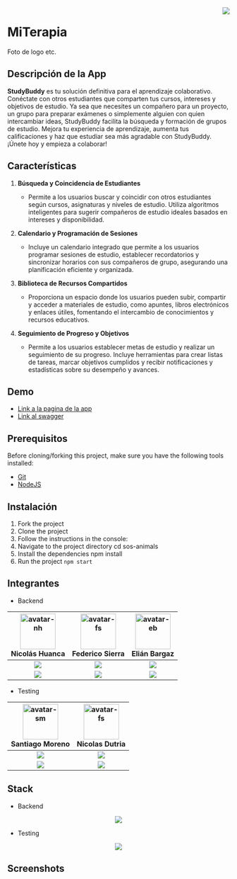 <img align="right" src="https://visitor-badge.laobi.icu/badge?page_id=Elibar19.s15-19-t-java-react-personal" />


# MiTerapia

Foto de logo etc.


## Descripción de la App

__StudyBuddy__ es tu solución definitiva para el aprendizaje colaborativo.
Conéctate con otros estudiantes que comparten tus cursos, intereses y objetivos de estudio.
Ya sea que necesites un compañero para un proyecto, un grupo para preparar exámenes o
simplemente alguien con quien intercambiar ideas, StudyBuddy facilita la búsqueda y
formación de grupos de estudio. Mejora tu experiencia de aprendizaje, aumenta
tus calificaciones y haz que estudiar sea más agradable con StudyBuddy.
¡Únete hoy y empieza a colaborar!


## Características

1. **Búsqueda y Coincidencia de Estudiantes**
   - Permite a los usuarios buscar y coincidir con otros estudiantes según cursos, asignaturas y niveles de estudio. Utiliza algoritmos inteligentes para sugerir compañeros de estudio ideales basados en intereses y disponibilidad.

2. **Calendario y Programación de Sesiones**
   - Incluye un calendario integrado que permite a los usuarios programar sesiones de estudio, establecer recordatorios y sincronizar horarios con sus compañeros de grupo, asegurando una planificación eficiente y organizada.

3. **Biblioteca de Recursos Compartidos**
   - Proporciona un espacio donde los usuarios pueden subir, compartir y acceder a materiales de estudio, como apuntes, libros electrónicos y enlaces útiles, fomentando el intercambio de conocimientos y recursos educativos.

4. **Seguimiento de Progreso y Objetivos**
   - Permite a los usuarios establecer metas de estudio y realizar un seguimiento de su progreso. Incluye herramientas para crear listas de tareas, marcar objetivos cumplidos y recibir notificaciones y estadísticas sobre su desempeño y avances.


## Demo

- [Link a la pagina de la app](https://www.google.com)
- [Link al swagger](https://www.google.com)


## Prerequisitos

Before cloning/forking this project, make sure you have the following tools installed:

- [Git](https://git-scm.com/downloads "Git Download Page")
- [NodeJS](https://nodejs.org/en/download/ "NodeJs Download Page")


## Instalación

1. Fork the project
2. Clone the project
3. Follow the instructions in the console:
4. Navigate to the project directory cd sos-animals
5. Install the dependencies npm install
6. Run the project `npm start`


## Integrantes

- Backend

|                           <img src="https://avatars.githubusercontent.com/u/91564340?v=4" title="avatar-nh" width="80" height="80"><br/>Nicolás Huanca                           |                               <img src="https://avatars.githubusercontent.com/u/111662767?v=4" title="avatar-fs" width="80" height="80"><br/>Federico Sierra                                |                                 <img src="https://avatars.githubusercontent.com/u/122175106?v=4" title="avatar-eb" width="80" height="80"><br/>Elián Bargaz                                 |
|:--------------------------------------------------------------------------------------------------------------------------------------------------------------------------------:|:-------------------------------------------------------------------------------------------------------------------------------------------------------------------------------------------:|:-------------------------------------------------------------------------------------------------------------------------------------------------------------------------------------------:|
| <a href="https://www.linkedin.com/in/nicolas-huanca/"><img src="https://img.shields.io/badge/linkedin%20-%230077B5.svg?&style=for-the-badge&logo=linkedin&logoColor=white"/></a> | <a href="https://www.linkedin.com/in/federico-sierra-516030235/"><img src="https://img.shields.io/badge/linkedin%20-%230077B5.svg?&style=for-the-badge&logo=linkedin&logoColor=white"/></a> | <a href="https://www.linkedin.com/in/federico-sierra-516030235/"><img src="https://img.shields.io/badge/linkedin%20-%230077B5.svg?&style=for-the-badge&logo=linkedin&logoColor=white"/></a> | 
|          <a href="https://github.com/nicolas2289h/"><img src="https://img.shields.io/badge/github-%23121011.svg?&style=for-the-badge&logo=github&logoColor=white"/></a>          |                <a href="https://github.com/federicojsd"><img src="https://img.shields.io/badge/github-%23121011.svg?&style=for-the-badge&logo=github&logoColor=white"/></a>                 |                  <a href="https://github.com/Elibar19"><img src="https://img.shields.io/badge/github-%23121011.svg?&style=for-the-badge&logo=github&logoColor=white"/></a>                  |

- Testing

|                          <img src="https://avatars.githubusercontent.com/u/165205016?v=4" title="avatar-sm" width="80" height="80"><br/>Santiago Moreno                           |                               <img src="https://avatars.githubusercontent.com/u/111662767?v=4" title="avatar-fs" width="80" height="80"><br/>Nicolas Dutria                                |
|:---------------------------------------------------------------------------------------------------------------------------------------------------------------------------------:|:-------------------------------------------------------------------------------------------------------------------------------------------------------------------------------------------:|
| <a href="https://www.linkedin.com/in/santiagoamoreno/"><img src="https://img.shields.io/badge/linkedin%20-%230077B5.svg?&style=for-the-badge&logo=linkedin&logoColor=white"/></a> | <a href="https://www.linkedin.com/in/federico-sierra-516030235/"><img src="https://img.shields.io/badge/linkedin%20-%230077B5.svg?&style=for-the-badge&logo=linkedin&logoColor=white"/></a> |
|         <a href="https://github.com/SantiagoMoreno98"><img src="https://img.shields.io/badge/github-%23121011.svg?&style=for-the-badge&logo=github&logoColor=white"/></a>         |                <a href="https://github.com/federicojsd"><img src="https://img.shields.io/badge/github-%23121011.svg?&style=for-the-badge&logo=github&logoColor=white"/></a>                 |


## Stack

- Backend
<div align="center">
    <img src="https://skillicons.dev/icons?i=java,react,css,vscode,github,git,mysql" /><br>
</div>

- Testing
<div align="center">
    <img src="https://skillicons.dev/icons?i=bootstrap,mui,postman,jira" /><br>
</div>


## Screenshots
